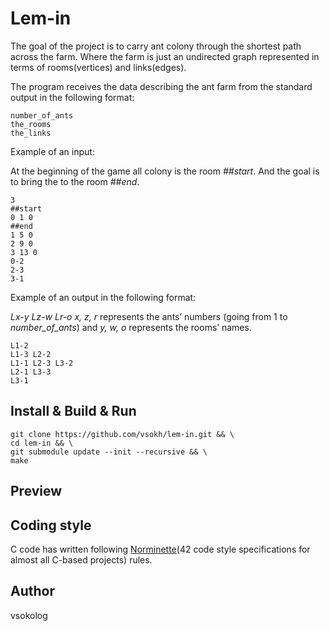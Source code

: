# Lem-in
The goal of the project is to carry ant colony through the shortest path across the farm.
Where the farm is just an undirected graph represented in terms of rooms(vertices) and links(edges).

The program receives the data describing the ant farm from the standard output in the following format:
```
number_of_ants
the_rooms
the_links
```

Example of an input:

At the beginning of the game all colony is the room *##start*. And the goal is to bring the to the room *##end*.
```
3
##start
0 1 0
##end
1 5 0
2 9 0
3 13 0
0-2
2-3
3-1
```

Example of an output in the following format:

*Lx-y Lz-w Lr-o*
*x, z, r* represents the ants’ numbers (going from 1 to *number_of_ants*) and *y,
w, o* represents the rooms’ names.
```
L1-2
L1-3 L2-2
L1-1 L2-3 L3-2
L2-1 L3-3
L3-1
```

## Install & Build & Run
```
git clone https://github.com/vsokh/lem-in.git && \
cd lem-in && \
git submodule update --init --recursive && \
make
```

## Preview

## Coding style
C code has written following [Norminette](https://github.com/vsokh/assembler/blob/master/docs/norme.en.pdf)(42 code style specifications for almost all C-based projects) rules.

## Author
vsokolog
